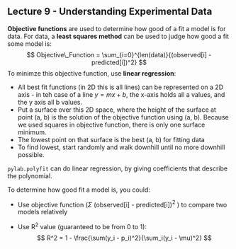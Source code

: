 ## Lecture 9 - Understanding Experimental Data

**Objective functions** are used to determine how good of a fit a model is for data. For data, a **least squares method** can be used to judge how good a fit some model is:
$$
Objective\_Function = \sum_{i=0}^{len(data)}{(observed[i] - predicted[i])^2}
$$
To minimze this objective function, use **linear regression**:

- All best fit functions (in 2D this is all lines) can be represented on a 2D axis - in teh case of a line $y = mx + b$, the x-axis holds all a values, and the y axis all b values.
- Put a surface over this 2D space, where the height of the surface at point (a, b) is the solution of the objective function using (a, b). Because we used squares in objective function, there is only one surface minimum.
- The lowest point on that surface is the best (a, b) for fitting data
- To find lowest, start randomly and walk downhill until no more downhill possible.

`pylab.polyfit` can do linear regression, by giving coefficients that describe the polynomial.

To determine how good  fit a model is, you could:

- Use objective function ($\Sigma$ (observed[i] - predicted[i])$^2$ ) to compare two models relatively

- Use R$^2$ value (guaranteed to be from 0 to 1):
  $$
  R^2 = 1 - \frac{\sum(y_i - p_i)^2}{\sum_i(y_i - \mu)^2}
  $$
  



